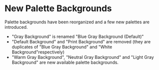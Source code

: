 # New Palette Backgrounds

Palette backgrounds have been reorganized and a few new palettes are introduced.

* "Gray Background" is renamed "Blue Gray Background (Default)"
* "Default Background" and "Print Background" are removed (they are duplicates of
  "Blue Gray Background" and "White Background"respectively)
* "Warm Gray Background", "Neutral Gray Background" and "Light Gray Background" are new available
  palette backgrounds.
